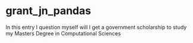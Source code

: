 # grant_jn_pandas
In this entry I question myself will I get a government scholarship to study my Masters Degree in Computational Sciences
